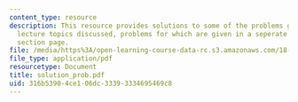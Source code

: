 ```yaml
---
content_type: resource
description: This resource provides solutions to some of the problems given for the
  lecture topics discussed, problems for which are given in a seperate file on the
  section page.
file: /media/https%3A/open-learning-course-data-rc.s3.amazonaws.com/18-155-differential-analysis-fall-2004/316b53904ce106dc33393334695469c8_solution_prob.pdf
file_type: application/pdf
resourcetype: Document
title: solution_prob.pdf
uid: 316b5390-4ce1-06dc-3339-3334695469c8
---
```

